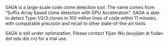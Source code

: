 SAGA is a large-scale code clone detection tool. The name comes from "Suffix-Array based clone detection with GPU Acceleration". 
SAGA is able to detect Type-1/2/3 clones in 100 million lines of code within 11 minutes, with comparable precision and recall to other state-of-the-art tools.

SAGA is still under optimization. Please contact Yijian Wu (wuyijian at fudan dot edu dot cn) for a trial use.  
